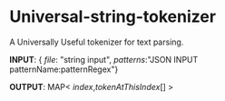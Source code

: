 # Universal-string-tokenizer
A Universally Useful tokenizer for text parsing.

**INPUT**: {  *file*: "string input", *patterns*:"JSON INPUT patternName:patternRegex"}

**OUTPUT**: MAP< *index*,*tokenAtThisIndex*[] >
